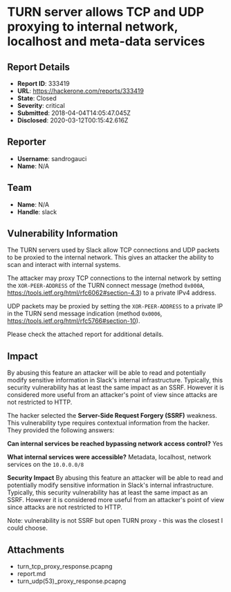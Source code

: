# TURN server allows TCP and UDP proxying to internal network, localhost and meta-data services

## Report Details
- **Report ID**: 333419
- **URL**: https://hackerone.com/reports/333419
- **State**: Closed
- **Severity**: critical
- **Submitted**: 2018-04-04T14:05:47.045Z
- **Disclosed**: 2020-03-12T00:15:42.616Z

## Reporter
- **Username**: sandrogauci
- **Name**: N/A

## Team
- **Name**: N/A
- **Handle**: slack

## Vulnerability Information
The TURN servers used by Slack allow TCP connections and UDP packets to be proxied to the internal network. This gives an attacker the ability to scan and interact with internal systems.

The attacker may proxy TCP connections to the internal network by setting the `XOR-PEER-ADDRESS` of the TURN connect message (method `0x000A`, <https://tools.ietf.org/html/rfc6062#section-4.3>) to a private IPv4 address.

UDP packets may be proxied by setting the `XOR-PEER-ADDRESS` to a private IP in the TURN send message indication (method `0x0006`, <https://tools.ietf.org/html/rfc5766#section-10>).

Please check the attached report for additional details.

## Impact

By abusing this feature an attacker will be able to read and potentially modify sensitive information in Slack's internal infrastructure. Typically, this security vulnerability has at least the same impact as an SSRF. However it is considered more useful from an attacker's point of view since attacks are not restricted to HTTP.

The hacker selected the **Server-Side Request Forgery (SSRF)** weakness. This vulnerability type requires contextual information from the hacker. They provided the following answers:

**Can internal services be reached bypassing network access control?**
Yes

**What internal services were accessible?**
Metadata, localhost, network services on the `10.0.0.0/8`

**Security Impact**
By abusing this feature an attacker will be able to read and potentially modify sensitive information in Slack's internal infrastructure. Typically, this security vulnerability has at least the same impact as an SSRF. However it is considered more useful from an attacker's point of view since attacks are not restricted to HTTP.

Note: vulnerability is not SSRF but open TURN proxy - this was the closest I could choose.



## Attachments
- turn_tcp_proxy_response.pcapng
- report.md
- turn_udp(53)_proxy_response.pcapng
